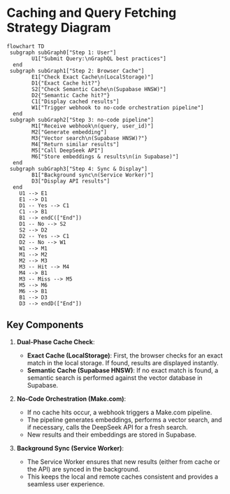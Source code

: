 # Caching and Query Fetching Strategy Diagram

```mermaid
flowchart TD
 subgraph subGraph0["Step 1: User"]
        U1["Submit Query:\nGraphQL best practices"]
  end
 subgraph subGraph1["Step 2: Browser Cache"]
        E1["Check Exact Cache\n(LocalStorage)"]
        D1{"Exact Cache hit?"}
        S2["Check Semantic Cache\n(Supabase HNSW)"]
        D2{"Semantic Cache hit?"}
        C1["Display cached results"]
        W1["Trigger webhook to no-code orchestration pipeline"]
  end
 subgraph subGraph2["Step 3: no-code pipeline"]
        M1["Receive webhook\n(query, user_id)"]
        M2["Generate embedding"]
        M3{"Vector search\n(Supabase HNSW)?"}
        M4["Return similar results"]
        M5["Call DeepSeek API"]
        M6["Store embeddings & results\n(in Supabase)"]
  end
 subgraph subGraph3["Step 4: Sync & Display"]
        B1["Background sync\n(Service Worker)"]
        D3["Display API results"]
  end
    U1 --> E1
    E1 --> D1
    D1 -- Yes --> C1
    C1 --> B1
    B1 --> endC(["End"])
    D1 -- No --> S2
    S2 --> D2
    D2 -- Yes --> C1
    D2 -- No --> W1
    W1 --> M1
    M1 --> M2
    M2 --> M3
    M3 -- Hit --> M4
    M4 --> B1
    M3 -- Miss --> M5
    M5 --> M6
    M6 --> B1
    B1 --> D3
    D3 --> endD(["End"])
```

## Key Components

1.  **Dual-Phase Cache Check**:
    *   **Exact Cache (LocalStorage)**: First, the browser checks for an exact match in the local storage. If found, results are displayed instantly.
    *   **Semantic Cache (Supabase HNSW)**: If no exact match is found, a semantic search is performed against the vector database in Supabase.

2.  **No-Code Orchestration (Make.com)**:
    *   If no cache hits occur, a webhook triggers a Make.com pipeline.
    *   The pipeline generates embeddings, performs a vector search, and if necessary, calls the DeepSeek API for a fresh search.
    *   New results and their embeddings are stored in Supabase.

3.  **Background Sync (Service Worker)**:
    *   The Service Worker ensures that new results (either from cache or the API) are synced in the background.
    *   This keeps the local and remote caches consistent and provides a seamless user experience.
